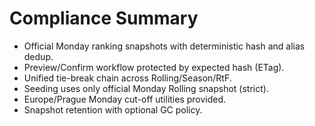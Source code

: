 # Compliance Summary

- Official Monday ranking snapshots with deterministic hash and alias dedup.
- Preview/Confirm workflow protected by expected hash (ETag).
- Unified tie-break chain across Rolling/Season/RtF.
- Seeding uses only official Monday Rolling snapshot (strict).
- Europe/Prague Monday cut-off utilities provided.
- Snapshot retention with optional GC policy.
